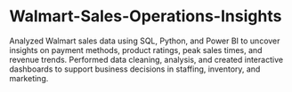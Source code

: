 # Walmart-Sales-Operations-Insights
Analyzed Walmart sales data using SQL, Python, and Power BI to uncover insights on payment methods, product ratings, peak sales times, and revenue trends. Performed data cleaning, analysis, and created interactive dashboards to support business decisions in staffing, inventory, and marketing.
